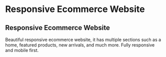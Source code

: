 # Responsive Ecommerce Website
## Responsive Ecommerce Website
Beautiful responsive ecommerce website, it has multiple sections such as a home, featured products, new arrivals, and much more. Fully responsive and mobile first.

